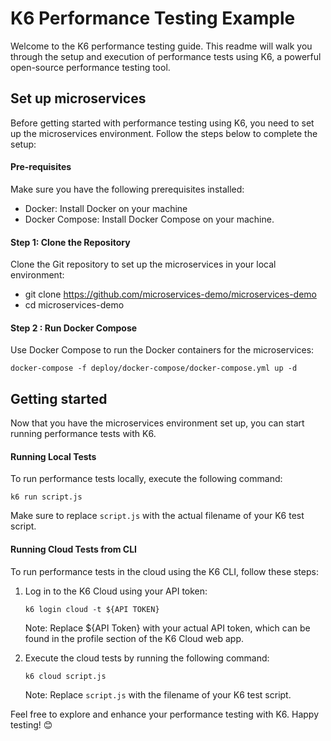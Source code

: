 # K6 Performance Testing Example
Welcome to the K6 performance testing guide. This readme will walk you through the setup and execution of performance tests using K6, a powerful open-source performance testing tool.

## Set up microservices 
Before getting started with performance testing using K6, you need to set up the microservices environment. Follow the steps below to complete the setup:

#### Pre-requisites
Make sure you have the following prerequisites installed:
- Docker: Install Docker on your machine 
- Docker Compose: Install Docker Compose on your machine.

#### Step 1: Clone the Repository
Clone the Git repository to set up the microservices in your local environment:
- git clone https://github.com/microservices-demo/microservices-demo
- cd microservices-demo

#### Step 2 : Run Docker Compose
Use Docker Compose to run the Docker containers for the microservices:
```
docker-compose -f deploy/docker-compose/docker-compose.yml up -d
```

## Getting started
Now that you have the microservices environment set up, you can start running performance tests with K6.

#### Running Local Tests
To run performance tests locally, execute the following command:
```
k6 run script.js
```
Make sure to replace `script.js` with the actual filename of your K6 test script.

#### Running Cloud Tests from CLI
To run performance tests in the cloud using the K6 CLI, follow these steps:
1. Log in to the K6 Cloud using your API token:
    ```
    k6 login cloud -t ${API TOKEN}
    ```
    Note: Replace ${API Token} with your actual API token, which can be found in the profile section of the K6 Cloud web app.

2. Execute the cloud tests by running the following command:
    ```
    k6 cloud script.js
    ```
    Note: Replace `script.js` with the filename of your K6 test script.

Feel free to explore and enhance your performance testing with K6.
Happy testing! 😊
